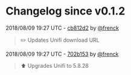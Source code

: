 # Changelog since v0.1.2

2018/08/09 19:27 UTC - [cb812d2](https://github.com/hassio-addons/addon-unifi/commit/cb812d2469b064f1f71c811ff0df443d11d5aabc) by [@frenck](https://github.com/frenck)
> :pencil2: Updates Unifi download URL 

2018/08/09 19:27 UTC - [702b153](https://github.com/hassio-addons/addon-unifi/commit/702b153960c45ee0ede1c3a1a6e84385c08a051b) by [@frenck](https://github.com/frenck)
> :arrow_up: Upgrades Unifi to 5.8.28 

